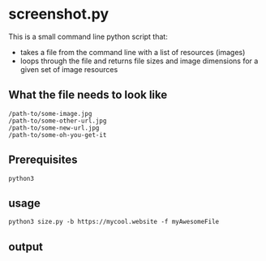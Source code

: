 # screenshot.py

This is a small command line python script that:
- takes a file from the command line with a list of resources (images)
- loops through the file and returns file sizes and image dimensions for a given set of image resources

## What the file needs to look like

```
/path-to/some-image.jpg
/path-to/some-other-url.jpg
/path-to/some-new-url.jpg
/path-to/some-oh-you-get-it
```

## Prerequisites

`python3`

## usage

`python3 size.py -b https://mycool.website -f myAwesomeFile`

## output

